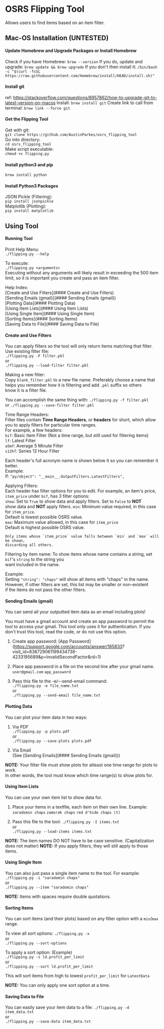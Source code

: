 # OSRS Flipping Tool
Allows users to find items based on an item filter.

## Mac-OS Installation (UNTESTED)
#### Update Homebrew and Upgrade Packages or Install Homebrew
Check if you have Homebrew:
`brew --version`
If you do, update and upgrade:
`brew update && brew upgrade`
If you don't then install it:
`/bin/bash -c "$(curl -fsSL https://raw.githubusercontent.com/Homebrew/install/HEAD/install.sh)"`

#### Install git
ref: https://stackoverflow.com/questions/8957862/how-to-upgrade-git-to-latest-version-on-macos
Install:
`brew install git`
Create link to call from terminal:
`brew link --force git`

#### Get the Flipping Tool
Get with git:  
`git clone https://github.com/AustinParkes/osrs_flipping_tool`  
Go into directory:  
`cd osrs_flipping_tool`  
Make script executable:  
`chmod +x flipping.py`

#### Install python3 and pip
`brew install python`  

#### Install Python3 Packages
JSON Pickle (Filtering):  
`pip install jsonpickle`  
Matplotlib (Plotting):  
`pip install matplotlib`  

## Using Tool
#### Running Tool
Print Help Menu:  
`./flipping.py --help`  

To execute:  
`./flipping.py <arguments>`  
Executing without any arguments will likely result in exceeding the 500 item  
limit, so it is important you create and pass an item filter. 

Help Index:  
[Create and Use Filters](#### Create and Use Filters)  
[Sending Emails (gmail)](#### Sending Emails (gmail))  
[Plotting Data](#### Plotting Data)  
[Using Item Lists](#### Using Item Lists)  
[Using Single Item](#### Using Single Item)  
[Sorting Items](#### Sorting Items)  
[Saving Data to File](#### Saving Data to File)  

#### Create and Use Filters
You can apply filters so the tool will only return items matching that filter.  
Use existing filter file:  
`./flipping.py -F filter.pkl`  
or  
`./flipping.py --load-filter filter.pkl` 

Making a new filter:  
  Copy `blank_filter.pkl` to a new file name. Preferably choose a name that  
  helps you remember how it is filtering and add `.pkl` suffix so others  
  know it is a filter file.

  You can accomplish the same thing with:
`./flipping.py -f filter.pkl`  
or
`./flipping.py --save-filter filter.pkl`  

Time Range Headers:  
  Filter files contain **Time Range Headers**, or **headers** for short, which allow  
  you to apply filters for particular time ranges.  
  For example, a few headers:  
`bif`: Basic Item Filter (Not a time range, but still used for filtering items)  
`lf`: Latest Filter  
`a5mf`: Average 5 Minute Filter  
`s12hf`: Series 12 Hour Filter  

  Each header's full acronym name is shown below it so you can remember it better.   
  Example:  
    lf: `"py/object": "__main__.OutputFilters.LatestFilters",`  

Applying Filters:  
  Each header has filter options for you to edit. 
  For example, an item's price, `item_price` under `bif`, has 3 filter options:  
    `show`: Set to `True` to show data and apply filters. Set to `False` to **NOT**   
            show data and **NOT** apply filters.
    `min`: Minimum value required, in this case for `item_price`.  
           Default is lowest possible OSRS value.  
    `max`: Maximum value allowed, in this case for `item_price`  
           Default is highest possible OSRS value.  

    Only items whose `item_price` value falls between `min` and `max` will be shown,  
    discarding all others.  

Filtering by item name:
  To show items whose name contains a string, set `bif`'s `string` to the string you  
  want included in the name.  
 
  Example:   
  Setting `"string": "chaps"` will show all items with "chaps" in the name.  
  However, if other filters are set, this list may be smaller or non-existent  
  if the items do not pass the other filters.  

#### Sending Emails (gmail)
You can send all your outputted item data as an email including plots!

You must have a gmail account and create an app password to permit the tool
to access your gmail. This tool only uses it for authentication. 
If you don't trust this tool, read the code, or do not use this option.

1) Create app password: [App Password](https://support.google.com/accounts/answer/185833?   visit_id=638729061199434738-4233195689&p=InvalidSecondFactor&rd=1)  

2) Place app password in a file on the second line after your gmail name.  
    `user@gmail.com`
    `app_password`

3) Pass this file to the -e/--send-email command:  
`./flipping.py -e file_name.txt`  
or  
`./flipping.py --send-email file_name.txt`  

#### Plotting Data
You can plot your item data in two ways:  
1) Via PDF  
`./flipping.py -p plots.pdf`  
or  
`./flipping.py --save-plots plots.pdf`

2) Via Email  
(See [Sending Emails](#### Sending Emails (gmail)))  

**NOTE:** Your filter file must show plots for atleast one time range for plots to work.  
In other words, the tool must know which time range(s) to show plots for.    

#### Using Item Lists
You can use your own item list to show data for.

1) Place your items in a textfile, each item on their own line.
Example:
    `saradomin chaps`
    `zamorak chaps`
    `red d'hide chaps (t)`

2) Pass this file to the tool:
`./flipping.py -I items.txt`  
or  
`./flipping.py --load-items items.txt`   

**NOTE:** The item names DO NOT have to be case sensitive. (Capitalization does not matter)
**NOTE:** If you apply filters, they will still apply to those items.

#### Using Single Item
You can also just pass a single item name to the tool.
For example:
`./flipping.py -i "saradomin chaps"`  
or  
`./flipping.py --item "saradomin chaps"`  

**NOTE:** Items with spaces require double quotations.

#### Sorting Items
You can sort items (and their plots) based on any filter option with
a `min`/`max` range.

To view all sort options:
`./flipping.py -x`  
or  
`./flipping.py --sort-options`  

To apply a sort option: (Example)  
`./flipping.py -s ld.profit_per_limit`  
or  
`./flipping.py --sort ld.profit_per_limit`  

This will sort items from high to lowest `profit_per_limit` for `LatestData`

**NOTE:** You can only apply one sort option at a time.

#### Saving Data to File
You can easily save your item data to a file:
`./flipping.py -d item_data.txt`  
or  
`./flipping.py --save-data item_data.txt`  



